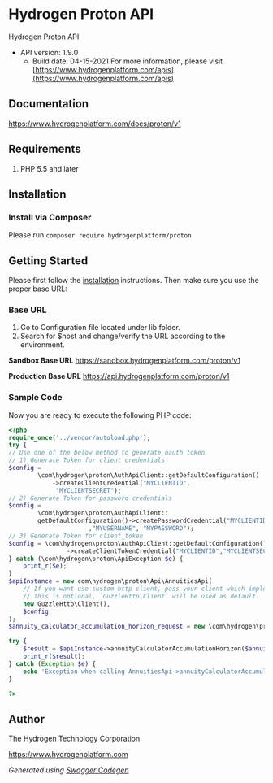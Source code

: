 # Hydrogen Proton API

Hydrogen Proton API
- API version: 1.9.0
  - Build date: 04-15-2021
For more information, please visit [https://www.hydrogenplatform.com/apis](https://www.hydrogenplatform.com/apis)

## Documentation

https://www.hydrogenplatform.com/docs/proton/v1

## Requirements

1. PHP 5.5 and later

## Installation

### Install via Composer

Please run `composer require hydrogenplatform/proton`


## Getting Started

Please first follow the [installation](#installation) instructions. Then make sure you use the proper base URL:

### Base URL

1. Go to Configuration file located under lib folder.
2. Search for $host and change/verify the URL according to the environment.  

**Sandbox Base URL**
https://sandbox.hydrogenplatform.com/proton/v1

**Production Base URL**
https://api.hydrogenplatform.com/proton/v1

### Sample Code
Now you are ready to execute the following PHP code:

```php
<?php
require_once('../vendor/autoload.php');
try {
// Use one of the below method to generate oauth token
// 1) Generate Token for client credentials
$config =
        \com\hydrogen\proton\AuthApiClient::getDefaultConfiguration()
            ->createClientCredential("MYCLIENTID",
             "MYCLIENTSECRET");
// 2) Generate Token for password credentials
$config =
        \com\hydrogen\proton\AuthApiClient::
        getDefaultConfiguration()->createPasswordCredential("MYCLIENTID","MYCLIENTSECRET"
                      ,"MYUSERNAME", "MYPASSWORD");
// 3) Generate Token for client_token
$config = \com\hydrogen\proton\AuthApiClient::getDefaultConfiguration()
                ->createClientTokenCredential("MYCLIENTID","MYCLIENTSECRET", "CLIENT_TOKEN");
} catch (\com\hydrogen\proton\ApiException $e) {
    print_r($e);
}
$apiInstance = new com\hydrogen\proton\Api\AnnuitiesApi(
    // If you want use custom http client, pass your client which implements `GuzzleHttp\ClientInterface`.
    // This is optional, `GuzzleHttp\Client` will be used as default.
    new GuzzleHttp\Client(),
    $config
);
$annuity_calculator_accumulation_horizon_request = new \com\hydrogen\proton\Model\AnnuityCalculatorAccumulationHorizonRequest(); // \com\hydrogen\proton\Model\AnnuityCalculatorAccumulationHorizonRequest | Request payload for Annuity Calculator - Accumulation Horizon

try {
    $result = $apiInstance->annuityCalculatorAccumulationHorizon($annuity_calculator_accumulation_horizon_request);
    print_r($result);
} catch (Exception $e) {
    echo 'Exception when calling AnnuitiesApi->annuityCalculatorAccumulationHorizon: ', $e->getMessage(), PHP_EOL;
}

?>
```

## Author
The Hydrogen Technology Corporation

https://www.hydrogenplatform.com

*Generated using [Swagger Codegen](https://github.com/swagger-api/swagger-codegen)*